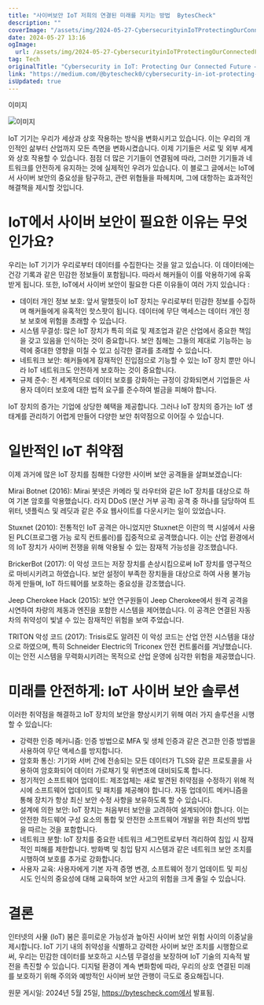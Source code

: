 ```yaml
---
title: "사이버보안 IoT 저희의 연결된 미래를 지키는 방법  BytesCheck"
description: ""
coverImage: "/assets/img/2024-05-27-CybersecurityinIoTProtectingOurConnectedFutureBytesCheck_0.png"
date: 2024-05-27 13:16
ogImage:
  url: /assets/img/2024-05-27-CybersecurityinIoTProtectingOurConnectedFutureBytesCheck_0.png
tag: Tech
originalTitle: "Cybersecurity in IoT: Protecting Our Connected Future — BytesCheck"
link: "https://medium.com/@bytescheck0/cybersecurity-in-iot-protecting-our-connected-future-bytescheck-dad7665a8d0e"
isUpdated: true
---
```


이미지

![이미지](/assets/img/2024-05-27-CybersecurityinIoTProtectingOurConnectedFutureBytesCheck_0.png)

IoT 기기는 우리가 세상과 상호 작용하는 방식을 변화시키고 있습니다. 이는 우리의 개인적인 삶부터 산업까지 모든 측면을 변화시켰습니다. 이제 기기들은 서로 및 외부 세계와 상호 작용할 수 있습니다. 점점 더 많은 기기들이 연결됨에 따라, 그러한 기기들과 네트워크를 안전하게 유지하는 것에 실제적인 우려가 있습니다. 이 블로그 글에서는 IoT에서 사이버 보안의 중요성을 탐구하고, 관련 위협들을 파헤치며, 그에 대항하는 효과적인 해결책을 제시할 것입니다.

# IoT에서 사이버 보안이 필요한 이유는 무엇인가요?

우리는 IoT 기기가 우리로부터 데이터를 수집한다는 것을 알고 있습니다. 이 데이터에는 건강 기록과 같은 민감한 정보들이 포함됩니다. 따라서 해커들이 이를 악용하기에 유혹받게 됩니다. 또한, IoT에서 사이버 보안이 필요한 다른 이유들이 여러 가지 있습니다 :

<!-- cozy-coder - 수평 -->

<ins class="adsbygoogle"
     style="display:block"
     data-ad-client="ca-pub-4877378276818686"
     data-ad-slot="1107185301"
     data-ad-format="auto"
     data-full-width-responsive="true"></ins>

<script>
     (adsbygoogle = window.adsbygoogle || []).push({});
</script>

- 데이터 개인 정보 보호: 앞서 말했듯이 IoT 장치는 우리로부터 민감한 정보를 수집하며 해커들에게 유혹적인 핫스팟이 됩니다. 데이터에 무단 액세스는 데이터 개인 정보 보호에 위험을 초래할 수 있습니다.
- 시스템 무결성: 많은 IoT 장치가 특히 의료 및 제조업과 같은 산업에서 중요한 책임을 갖고 있음을 인식하는 것이 중요합니다. 보안 침해는 그들의 제대로 기능하는 능력에 중대한 영향을 미칠 수 있고 심각한 결과를 초래할 수 있습니다.
- 네트워크 보안: 해커들에게 잠재적인 진입점으로 기능할 수 있는 IoT 장치 뿐만 아니라 IoT 네트워크도 안전하게 보호하는 것이 중요합니다.
- 규제 준수: 전 세계적으로 데이터 보호를 강화하는 규정이 강화되면서 기업들은 사용자 데이터 보호에 대한 법적 요구를 준수하여 벌금을 피해야 합니다.

IoT 장치의 증가는 기업에 상당한 혜택을 제공합니다. 그러나 IoT 장치의 증가는 IoT 생태계를 관리하기 어렵게 만들어 다양한 보안 취약점으로 이어질 수 있습니다.

# 일반적인 IoT 취약점

이제 과거에 많은 IoT 장치를 침해한 다양한 사이버 보안 공격들을 살펴보겠습니다:

<!-- cozy-coder - 수평 -->

<ins class="adsbygoogle"
     style="display:block"
     data-ad-client="ca-pub-4877378276818686"
     data-ad-slot="1107185301"
     data-ad-format="auto"
     data-full-width-responsive="true"></ins>

<script>
     (adsbygoogle = window.adsbygoogle || []).push({});
</script>

Mirai Botnet (2016): Mirai 봇넷은 카메라 및 라우터와 같은 IoT 장치를 대상으로 하여 기본 암호를 악용했습니다. 라지 DDoS (분산 거부 공격) 공격 중 하나를 담당하여 트위터, 넷플릭스 및 레딧과 같은 주요 웹사이트를 다운시키는 일이 있었습니다.

Stuxnet (2010): 전통적인 IoT 공격은 아니었지만 Stuxnet은 이란의 핵 시설에서 사용된 PLC(프로그램 가능 로직 컨트롤러)를 집중적으로 공격했습니다. 이는 산업 환경에서의 IoT 장치가 사이버 전쟁을 위해 악용될 수 있는 잠재적 가능성을 강조했습니다.

BrickerBot (2017): 이 악성 코드는 저장 장치를 손상시킴으로써 IoT 장치를 영구적으로 마비시키려고 하였습니다. 보안 설정이 부족한 장치들을 대상으로 하여 사용 불가능하게 만들며, IoT 하드웨어를 보호하는 중요성을 강조했습니다.

Jeep Cherokee Hack (2015): 보안 연구원들이 Jeep Cherokee에서 원격 공격을 시연하여 차량의 제동과 엔진을 포함한 시스템을 제어했습니다. 이 공격은 연결된 자동차의 취약성이 빛낼 수 있는 잠재적인 위험을 보여 주었습니다.

<!-- cozy-coder - 수평 -->

<ins class="adsbygoogle"
     style="display:block"
     data-ad-client="ca-pub-4877378276818686"
     data-ad-slot="1107185301"
     data-ad-format="auto"
     data-full-width-responsive="true"></ins>

<script>
     (adsbygoogle = window.adsbygoogle || []).push({});
</script>

TRITON 악성 코드 (2017): Trisis로도 알려진 이 악성 코드는 산업 안전 시스템을 대상으로 하였으며, 특히 Schneider Electric의 Triconex 안전 컨트롤러를 겨냥했습니다. 이는 안전 시스템을 무력화시키려는 목적으로 산업 운영에 심각한 위험을 제공했습니다.

# 미래를 안전하게: IoT 사이버 보안 솔루션

이러한 취약점을 해결하고 IoT 장치의 보안을 향상시키기 위해 여러 가지 솔루션을 시행할 수 있습니다:

- 강력한 인증 메커니즘: 인증 방법으로 MFA 및 생체 인증과 같은 견고한 인증 방법을 사용하여 무단 액세스를 방지합니다.
- 암호화 통신: 기기와 서버 간에 전송되는 모든 데이터가 TLS와 같은 프로토콜을 사용하여 암호화되어 데이터 가로채기 및 위변조에 대비되도록 합니다.
- 정기적인 소프트웨어 업데이트: 제조업체는 새로 발견된 취약점을 수정하기 위해 적시에 소프트웨어 업데이트 및 패치를 제공해야 합니다. 자동 업데이트 메커니즘을 통해 장치가 항상 최신 보안 수정 사항을 보유하도록 할 수 있습니다.
- 설계에 의한 보안: IoT 장치는 처음부터 보안을 고려하여 설계되어야 합니다. 이는 안전한 하드웨어 구성 요소의 통합 및 안전한 소프트웨어 개발을 위한 최선의 방법을 따르는 것을 포함합니다.
- 네트워크 분할: IoT 장치를 중요한 네트워크 세그먼트로부터 격리하여 침입 시 잠재적인 피해를 제한합니다. 방화벽 및 침입 탐지 시스템과 같은 네트워크 보안 조치를 시행하여 보호를 추가로 강화합니다.
- 사용자 교육: 사용자에게 기본 자격 증명 변경, 소프트웨어 정기 업데이트 및 피싱 시도 인식의 중요성에 대해 교육하여 보안 사고의 위험을 크게 줄일 수 있습니다.

<!-- cozy-coder - 수평 -->

<ins class="adsbygoogle"
     style="display:block"
     data-ad-client="ca-pub-4877378276818686"
     data-ad-slot="1107185301"
     data-ad-format="auto"
     data-full-width-responsive="true"></ins>

<script>
     (adsbygoogle = window.adsbygoogle || []).push({});
</script>

# 결론

인터넷의 사물 (IoT) 붐은 흥미로운 가능성과 높아진 사이버 보안 위험 사이의 이중날을 제시합니다. IoT 기기 내의 취약성을 식별하고 강력한 사이버 보안 조치를 시행함으로써, 우리는 민감한 데이터를 보호하고 시스템 무결성을 보장하며 IoT 기술의 지속적 발전을 촉진할 수 있습니다. 디지털 환경이 계속 변화함에 따라, 우리의 상호 연결된 미래를 보호하기 위해 주의와 예방적인 사이버 보안 관행이 극도로 중요해집니다.

원문 게시일: 2024년 5월 25일, https://bytescheck.com에서 발표됨.
